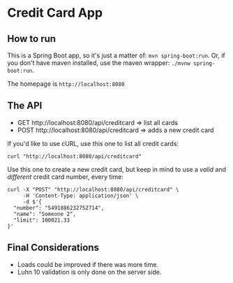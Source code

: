 # Credit Card App

## How to run

This is a Spring Boot app, so it's just a matter of: `mvn spring-boot:run`. Or, if you don't have maven installed, use the maven wrapper: `./mvnw spring-boot:run`.

The homepage is `http://localhost:8080`

## The API

- GET http://localhost:8080/api/creditcard => list all cards
- POST http://localhost:8080/api/creditcard => adds a new credit card

If you'd like to use cURL, use this one to list all credit cards:

```
curl "http://localhost:8080/api/creditcard"
```

Use this one to create a new credit card, but keep in mind to use a *valid* and *different* credit card number, every time:

```
curl -X "POST" "http://localhost:8080/api/creditcard" \
     -H 'Content-Type: application/json' \
     -d $'{
  "number": "5491886232752714",
  "name": "Someone 2",
  "limit": 100021.33
}'
```

## Final Considerations
- Loads could be improved if there was more time.
- Luhn 10 validation is only done on the server side.
